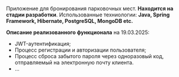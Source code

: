 Приложение для бронирования парковочных мест. **Находится на стадии разработки**.
Использованные техниологии: **Java, Spring Framework, Hibernate, PostgreSQL, MongoDB etc.**

**Описание реализованного функционала** на 19.03.2025:
 * JWT-аутентификация;
 * Процесс регистрации и авторизации пользователя;
 * Процесс сброса забытого пароля через одноразовый код, отправляемый на электронную почту клиента.
 * ...
